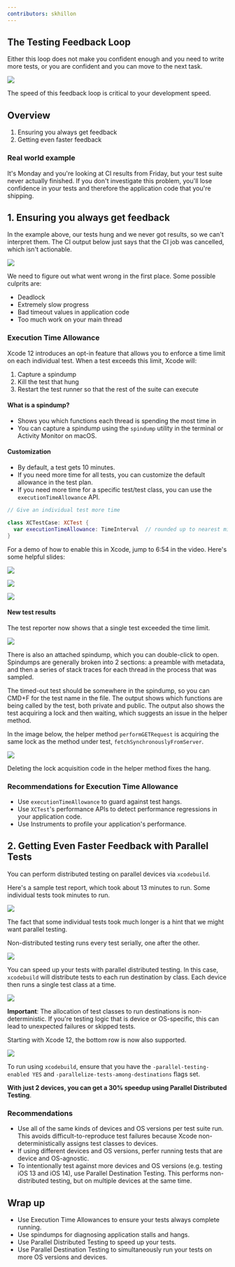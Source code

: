 ```yaml
---
contributors: skhillon
---
```


## The Testing Feedback Loop
Either this loop does not make you confident enough and you need to write more tests, or you are confident and you can move to the next task.

![][testing_feedback_loop]

The speed of this feedback loop is critical to your development speed.

## Overview
1. Ensuring you always get feedback
2. Getting even faster feedback

### Real world example
It's Monday and you're looking at CI results from Friday, but your test suite never actually finished. If you don't investigate this problem, you'll lose confidence in your tests and therefore the application code that you're shipping.

## 1. Ensuring you always get feedback
In the example above, our tests hung and we never got results, so we can't interpret them. The CI output below just says that the CI job was cancelled, which isn't actionable.

![][hanging_ci_test]

We need to figure out what went wrong in the first place. Some possible culprits are:
- Deadlock
- Extremely slow progress
- Bad timeout values in application code
- Too much work on your main thread

### Execution Time Allowance
Xcode 12 introduces an opt-in feature that allows you to enforce a time limit on each individual test. When a test exceeds this limit, Xcode will:
1. Capture a spindump
2. Kill the test that hung
3. Restart the test runner so that the rest of the suite can execute

#### What is a spindump?
- Shows you which functions each thread is spending the most time in
- You can capture a spindump using the `spindump` utility in the terminal or Activity Monitor on macOS.

#### Customization
- By default, a test gets 10 minutes.
- If you need more time for all tests, you can customize the default allowance in the test plan.
- If you need more time for a specific test/test class, you can use the `executionTimeAllowance` API.

```swift
// Give an individual test more time

class XCTestCase: XCTest {
  var executionTimeAllowance: TimeInterval  // rounded up to nearest minute
}
```

For a demo of how to enable this in Xcode, jump to 6:54 in the video. Here's some helpful slides:

![][customizing_default_allowance]

![][time_precedence]

![][maximum_allowance]

#### New test results
The test reporter now shows that a single test exceeded the time limit.

![][new_test_report]

There is also an attached spindump, which you can double-click to open. Spindumps are generally broken into 2 sections: a preamble with metadata, and then a series of stack traces for each thread in the process that was sampled.

The timed-out test should be somewhere in the spindump, so you can CMD+F for the test name in the file. The output shows which functions are being called by the test, both private and public. The output also shows the test acquiring a lock and then waiting, which suggests an issue in the helper method.

In the image below, the helper method `performGETRequest` is acquiring the same lock as the method under test, `fetchSynchronouslyFromServer`.

![][double_lock]

Deleting the lock acquisition code in the helper method fixes the hang.

### Recommendations for Execution Time Allowance
- Use `executionTimeAllowance` to guard against test hangs.
- Use `XCTest`'s performance APIs to detect performance regressions in your application code.
- Use Instruments to profile your application's performance.

## 2. Getting Even Faster Feedback with Parallel Tests
You can perform distributed testing on parallel devices via `xcodebuild`.

Here's a sample test report, which took about 13 minutes to run. Some individual tests took minutes to run.

![][sample_long_test_report]

The fact that some individual tests took much longer is a hint that we might want parallel testing.

Non-distributed testing runs every test serially, one after the other.

![][non_distributed_testing]

You can speed up your tests with parallel distributed testing. In this case, `xcodebuild` will distribute tests to each run destination by class. Each device then runs a single test class at a time.

![][parallel_distributed_testing]

**Important**: The allocation of test classes to run destinations is non-deterministic. If you're testing logic that is device or OS-specific, this can lead to unexpected failures or skipped tests.

Starting with Xcode 12, the bottom row is now also supported.

![][parallel_distributed_support]

To run using `xcodebuild`, ensure that you have the `-parallel-testing-enabled YES` and `-parallelize-tests-among-destinations` flags set.

**With just 2 devices, you can get a 30% speedup using Parallel Distributed Testing**.

### Recommendations
- Use all of the same kinds of devices and OS versions per test suite run. This avoids difficult-to-reproduce test failures because Xcode non-deterministically assigns test classes to devices.
- If using different devices and OS versions, perfer running tests that are device and OS-agnostic.
- To intentionally test against more devices and OS versions (e.g. testing iOS 13 and iOS 14), use Parallel Destination Testing. This performs non-distributed testing, but on multiple devices at the same time.

## Wrap up
- Use Execution Time Allowances to ensure your tests always complete running.
- Use spindumps for diagnosing application stalls and hangs.
- Use Parallel Distributed Testing to speed up your tests.
- Use Parallel Destination Testing to simultaneously run your tests on more OS versions and devices.


[testing_feedback_loop]: ../../../images/notes/wwdc20/10221/testing_feedback_loop.png

[hanging_ci_test]: ../../../images/notes/wwdc20/10221/hanging_ci_test.png

[new_test_report]: ../../../images/notes/wwdc20/10221/new_test_report.png

[double_lock]: ../../../images/notes/wwdc20/10221/double_lock.png

[customizing_default_allowance]: ../../../images/notes/wwdc20/10221/customizing_default_allowance.png

[time_precedence]: ../../../images/notes/wwdc20/10221/time_precedence.png

[maximum_allowance]: ../../../images/notes/wwdc20/10221/maximum_allowance.png

[sample_long_test_report]: ../../../images/notes/wwdc20/10221/sample_long_test_report.png

[non_distributed_testing]: ../../../images/notes/wwdc20/10221/non_distributed_testing.png

[parallel_distributed_testing]: ../../../images/notes/wwdc20/10221/parallel_distributed_testing.png

[parallel_distributed_support]: ../../../images/notes/wwdc20/10221/parallel_distributed_support.png
